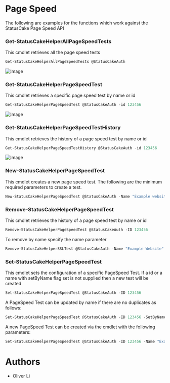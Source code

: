 # Page Speed

The following are examples for the functions which work against the StatusCake Page Speed API

### Get-StatusCakeHelperAllPageSpeedTests
This cmdlet retrieves all the page speed tests

```powershell
Get-StatusCakeHelperAllPageSpeedTests @StatusCakeAuth
```
![image](https://user-images.githubusercontent.com/30263630/32909663-0aadd942-caff-11e7-9b72-3a24ae6e426a.png)

### Get-StatusCakeHelperPageSpeedTest
This cmdlet retrieves a specific page speed test by name or id

```powershell
Get-StatusCakeHelperPageSpeedTest @StatusCakeAuth -id 123456
```
![image](https://user-images.githubusercontent.com/30263630/32909708-2290d6f4-caff-11e7-8470-42d591ed146e.png)


### Get-StatusCakeHelperPageSpeedTestHistory
This cmdlet retrieves the history of a page speed test by name or id

```powershell
Get-StatusCakeHelperPageSpeedTestHistory @StatusCakeAuth -id 123456
```
![image](https://user-images.githubusercontent.com/30263630/32909743-3b697f6e-caff-11e7-868a-6ea7c48cfe76.png)

### New-StatusCakeHelperPageSpeedTest
This cmdlet creates a new page speed test. The following are the minimum required parameters to create a test.

```powershell
New-StatusCakeHelperPageSpeedTest @StatusCakeAuth -Name "Example website" -website_url "https://www.example.com" -checkrate 30 -location_iso UK
```

### Remove-StatusCakeHelperPageSpeedTest
This cmdlet retrieves the history of a page speed test by name or id

```powershell
Remove-StatusCakeHelperPageSpeedTest @StatusCakeAuth -ID 123456
```
To remove by name specify the name parameter
```powershell
Remove-StatusCakeHelperSSLTest @StatusCakeAuth -Name "Example Website"
```

### Set-StatusCakeHelperPageSpeedTest
This cmdlet sets the configuration of a specific PageSpeed Test. If a id or a name with setByName flag set is not supplied then a new test will be created

```powershell
Set-StatusCakeHelperPageSpeedTest @StatusCakeAuth -ID 123456
```
A PageSpeed Test can be updated by name if there are no duplicates as follows:
```powershell
Set-StatusCakeHelperPageSpeedTest @StatusCakeAuth -ID 123456 -SetByName -name "Example website" -website_url "https://www.example.com" -location_iso UK -checkrate 60 -Verbose 
```
A new PageSpeed Test can be created via the cmdlet with the following parameters:
```powershell
Set-StatusCakeHelperPageSpeedTest @StatusCakeAuth -ID 123456 -Name "Example website" -website_url "https://www.example.com" -checkrate 30 -location_iso UK
```

# Authors
- Oliver Li
